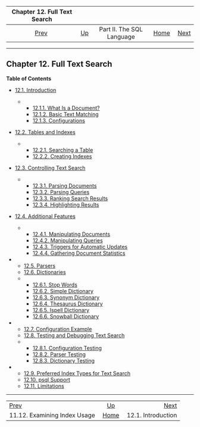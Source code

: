 <!--?xml version="1.0" encoding="UTF-8" standalone="no"?-->

|                 Chapter 12. Full Text Search                 |                                            |                           |                                                       |                                                     |
| :----------------------------------------------------------: | :----------------------------------------- | :-----------------------: | ----------------------------------------------------: | --------------------------------------------------: |
| [Prev](indexes-examine.html "11.12. Examining Index Usage")  | [Up](sql.html "Part II. The SQL Language") | Part II. The SQL Language | [Home](index.html "PostgreSQL 17devel Documentation") |  [Next](textsearch-intro.html "12.1. Introduction") |

***

## Chapter 12. Full Text Search

**Table of Contents**

*   [12.1. Introduction](textsearch-intro.html)

    *   *   [12.1.1. What Is a Document?](textsearch-intro.html#TEXTSEARCH-DOCUMENT)
        *   [12.1.2. Basic Text Matching](textsearch-intro.html#TEXTSEARCH-MATCHING)
        *   [12.1.3. Configurations](textsearch-intro.html#TEXTSEARCH-INTRO-CONFIGURATIONS)

*   [12.2. Tables and Indexes](textsearch-tables.html)

    *   *   [12.2.1. Searching a Table](textsearch-tables.html#TEXTSEARCH-TABLES-SEARCH)
        *   [12.2.2. Creating Indexes](textsearch-tables.html#TEXTSEARCH-TABLES-INDEX)

*   [12.3. Controlling Text Search](textsearch-controls.html)

    *   *   [12.3.1. Parsing Documents](textsearch-controls.html#TEXTSEARCH-PARSING-DOCUMENTS)
        *   [12.3.2. Parsing Queries](textsearch-controls.html#TEXTSEARCH-PARSING-QUERIES)
        *   [12.3.3. Ranking Search Results](textsearch-controls.html#TEXTSEARCH-RANKING)
        *   [12.3.4. Highlighting Results](textsearch-controls.html#TEXTSEARCH-HEADLINE)

*   [12.4. Additional Features](textsearch-features.html)

    *   *   [12.4.1. Manipulating Documents](textsearch-features.html#TEXTSEARCH-MANIPULATE-TSVECTOR)
        *   [12.4.2. Manipulating Queries](textsearch-features.html#TEXTSEARCH-MANIPULATE-TSQUERY)
        *   [12.4.3. Triggers for Automatic Updates](textsearch-features.html#TEXTSEARCH-UPDATE-TRIGGERS)
        *   [12.4.4. Gathering Document Statistics](textsearch-features.html#TEXTSEARCH-STATISTICS)

*   *   [12.5. Parsers](textsearch-parsers.html)
    *   [12.6. Dictionaries](textsearch-dictionaries.html)

    <!---->

    *   *   [12.6.1. Stop Words](textsearch-dictionaries.html#TEXTSEARCH-STOPWORDS)
        *   [12.6.2. Simple Dictionary](textsearch-dictionaries.html#TEXTSEARCH-SIMPLE-DICTIONARY)
        *   [12.6.3. Synonym Dictionary](textsearch-dictionaries.html#TEXTSEARCH-SYNONYM-DICTIONARY)
        *   [12.6.4. Thesaurus Dictionary](textsearch-dictionaries.html#TEXTSEARCH-THESAURUS)
        *   [12.6.5. Ispell Dictionary](textsearch-dictionaries.html#TEXTSEARCH-ISPELL-DICTIONARY)
        *   [12.6.6. Snowball Dictionary](textsearch-dictionaries.html#TEXTSEARCH-SNOWBALL-DICTIONARY)

*   *   [12.7. Configuration Example](textsearch-configuration.html)
    *   [12.8. Testing and Debugging Text Search](textsearch-debugging.html)

    <!---->

    *   *   [12.8.1. Configuration Testing](textsearch-debugging.html#TEXTSEARCH-CONFIGURATION-TESTING)
        *   [12.8.2. Parser Testing](textsearch-debugging.html#TEXTSEARCH-PARSER-TESTING)
        *   [12.8.3. Dictionary Testing](textsearch-debugging.html#TEXTSEARCH-DICTIONARY-TESTING)

*   *   [12.9. Preferred Index Types for Text Search](textsearch-indexes.html)
    *   [12.10. psql Support](textsearch-psql.html)
    *   [12.11. Limitations](textsearch-limitations.html)



***

|                                                              |                                                       |                                                     |
| :----------------------------------------------------------- | :---------------------------------------------------: | --------------------------------------------------: |
| [Prev](indexes-examine.html "11.12. Examining Index Usage")  |       [Up](sql.html "Part II. The SQL Language")      |  [Next](textsearch-intro.html "12.1. Introduction") |
| 11.12. Examining Index Usage                                 | [Home](index.html "PostgreSQL 17devel Documentation") |                                  12.1. Introduction |
